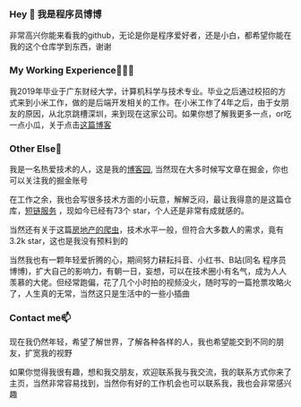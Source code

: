 ### Hey 👋 我是程序员博博

非常高兴你能来看我的github，无论是你是程序爱好者，还是小白，都希望你能在我的这个仓库学到东西，谢谢

### My Working Experience👨🏽‍💻

我2019年毕业于广东财经大学，计算机科学与技术专业。毕业之后通过校招的方式来到小米工作，做的是后端开发相关的工作。在小米工作了4年之后，由于女朋友的原因，从北京跳槽深圳，来到现在这家公司。如果你想了解我更多一点，or吃一点小瓜，关于点击[这篇博客](https://www.cnblogs.com/wenbochang/p/17937676)

### Other Else🤔

我是一名热爱技术的人，这是我的[博客园](https://www.cnblogs.com/wenbochang), 当然现在大多时候写文章在掘金，你也可以关注我的掘金账号

在工作之余，我也会写很多技术方面的小玩意，解解乏闷，最让我得意的是这篇仓库，[短链服务](https://github.com/wenbochang888/short-url) ，现如今已经有73个 star，个人还是非常有成就感的。

当然还有关于这篇[房地产的爬虫](https://github.com/wenbochang888/house)，技术水平一般，但符合大多数人的需求，竟有3.2k star，这也是我没有预料到的

当然我也有一颗年轻爱折腾的心，期间努力耕耘抖音、小红书、B站(同名 程序员博博)，扩大自己的影响力，有朝一日，妄想，可以在技术圈小有名气，成为人人羡慕的大佬。但经常跑偏，花了几个小时拍的视频没火，随时写的一篇抢票攻略火了，人生真的无常，当然这只是生活中的一些小插曲

### Contact me📫

现在我仍然年轻，希望了解世界，了解各种各样的人，我也希望能交到不同的朋友，扩宽我的视野

如果你觉得我很有趣，想和我交朋友，欢迎联系我与我交流，我的联系方式你来了主页，当然非常容易找到，当然你有好的工作机会也可以联系我，我也会非常感兴趣



